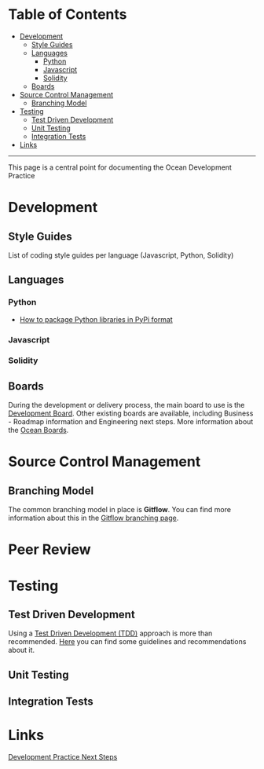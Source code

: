 
Table of Contents
=================

   * [Development](#development)
      * [Style Guides](#style-guides)
      * [Languages](#languages)
         * [Python](#python)
         * [Javascript](#javascript)
         * [Solidity](#solidity)
      * [Boards](#boards)
   * [Source Control Management](#source-control-management)
      * [Branching Model](#branching-model)
   * [Testing](#testing)
      * [Test Driven Development](#test-driven-development)
      * [Unit Testing](#unit-testing)
      * [Integration Tests](#integration-tests)
   * [Links](#links)


---

This page is a central point for documenting the Ocean Development Practice


# Development


## Style Guides

List of coding style guides per language (Javascript, Python, Solidity)

## Languages

### Python

* [How to package Python libraries in PyPi format](development/libraries-pypi.md)

### Javascript

### Solidity

## Boards

During the development or delivery process, the main board to use is the [Development Board](alm/boards.md#development-board).
Other existing boards are available, including Business - Roadmap information and Engineering next steps. More information about the [Ocean Boards](alm/boards.md).

# Source Control Management


## Branching Model

The common branching model in place is **Gitflow**. You can find more information about this in the [Gitflow branching page](development/branching-model.md).

# Peer Review

# Testing


## Test Driven Development

Using a [Test Driven Development (TDD)](development/tdd.md) approach is more than recommended. [Here](development/tdd.md) you can find some guidelines and recommendations about it.


## Unit Testing



## Integration Tests



# Links

[Development Practice Next Steps](https://github.com/oceanprotocol/engineering/issues?q=is%3Aissue+is%3Aopen+label%3ADevelopment)